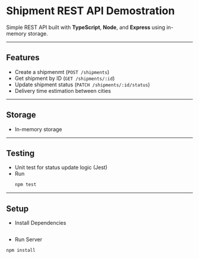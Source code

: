 # Shipment REST API Demostration

Simple REST API built with **TypeScript**, **Node**, and **Express** using in-memory storage.

---

## Features
- Create a shipmenmt (`POST /shipments`)
- Get shipment by ID (`GET /shipments/:id`)
- Update shipment status (`PATCH /shipments/:id/status`)
- Delivery time estimation between cities

---

## Storage
- In-memory storage

---

## Testing
- Unit test for status update logic (Jest)
- Run 
    ```bash
    npm test
    ```
---

## Setup

- Install Dependencies
```bash npm install
```

- Run Server 
```bash
npm install
```


